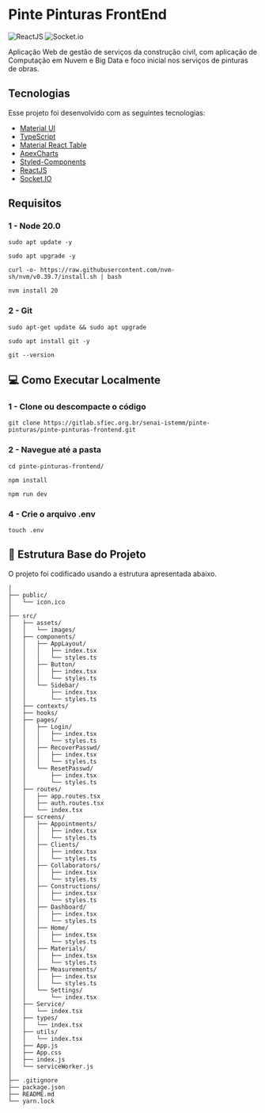 # Pinte Pinturas FrontEnd

![ReactJS](https://img.shields.io/badge/reactJS-3670A0?style=for-the-badge&logo=react)
![Socket.io](https://img.shields.io/badge/Socket.io-black?style=for-the-badge&logo=socket.io&badgeColor=010101)

Aplicação Web de gestão de serviços da construção civil, com aplicação de Computação em Nuvem e Big Data e foco
inicial nos serviços de pinturas de obras.

## Tecnologias

Esse projeto foi desenvolvido com as seguintes tecnologias:

- [Material UI](https://mui.com/)
- [TypeScript](https://www.typescriptlang.org/)
- [Material React Table](https://www.material-react-table.com/)
- [ApexCharts](https://apexcharts.com/react-chart-demos/)
- [Styled-Components](https://styled-components.com/)
- [ReactJS](https://pt-br.reactjs.org/)
- [Socket.IO](https://socket.io/docs/v4/)

## Requisitos

### 1 - Node 20.0
```
sudo apt update -y

sudo apt upgrade -y

curl -o- https://raw.githubusercontent.com/nvm-sh/nvm/v0.39.7/install.sh | bash

nvm install 20
```
### 2 - Git

```
sudo apt-get update && sudo apt upgrade

sudo apt install git -y

git --version
```

## 💻 Como Executar Localmente

### 1 - Clone ou descompacte o código

```
git clone https://gitlab.sfiec.org.br/senai-istemm/pinte-pinturas/pinte-pinturas-frontend.git
```

### 2 - Navegue até a pasta

```
cd pinte-pinturas-frontend/

npm install

npm run dev
```

### 4 - Crie o arquivo .env

```
touch .env
```

## 📂 Estrutura Base do Projeto

O projeto foi codificado usando a estrutura apresentada abaixo.

```
│
├── public/
│   └── icon.ico
│
├── src/
│   ├── assets/
│   │   └── images/
│   ├── components/
│   │   ├── AppLayout/
│   │   │   ├── index.tsx
│   │   │   └── styles.ts
│   │   ├── Button/
│   │   │   ├── index.tsx
│   │   │   └── styles.ts
│   │   └── Sidebar/
│   │       ├── index.tsx
│   │       └── styles.ts
│   ├── contexts/
│   ├── hooks/
│   ├── pages/
│   │   ├── Login/
│   │   │   ├── index.tsx
│   │   │   └── styles.ts
│   │   ├── RecoverPasswd/
│   │   │   ├── index.tsx
│   │   │   └── styles.ts
│   │   └── ResetPasswd/
│   │       ├── index.tsx
│   │       └── styles.ts
│   ├── routes/
│   │   ├── app.routes.tsx
│   │   ├── auth.routes.tsx
│   │   └── index.tsx
│   ├── screens/
│   │   ├── Appointments/
│   │   │   ├── index.tsx
│   │   │   └── styles.ts
│   │   ├── Clients/
│   │   │   ├── index.tsx
│   │   │   └── styles.ts
│   │   ├── Collaborators/
│   │   │   ├── index.tsx
│   │   │   └── styles.ts
│   │   ├── Constructions/
│   │   │   ├── index.tsx
│   │   │   └── styles.ts
│   │   ├── Dashboard/
│   │   │   ├── index.tsx
│   │   │   └── styles.ts
│   │   ├── Home/
│   │   │   ├── index.tsx
│   │   │   └── styles.ts
│   │   ├── Materials/
│   │   │   ├── index.tsx
│   │   │   └── styles.ts
│   │   ├── Measurements/
│   │   │   ├── index.tsx
│   │   │   └── styles.ts
│   │   └── Settings/
│   │       └── index.tsx
│   ├── Service/
│   │   └── index.tsx
│   ├── types/
│   │   └── index.tsx
│   ├── utils/
│   │   └── index.tsx
│   ├── App.js
│   ├── App.css
│   ├── index.js
│   └── serviceWorker.js
│
├── .gitignore
├── package.json
├── README.md
└── yarn.lock
```
